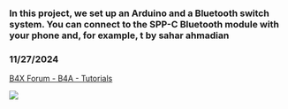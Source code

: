 ### In this project, we set up an Arduino and a Bluetooth switch system. You can connect to the SPP-C Bluetooth module with your phone and, for example, t by sahar ahmadian
### 11/27/2024
[B4X Forum - B4A - Tutorials](https://www.b4x.com/android/forum/threads/164315/)

![](https://www.b4x.com/android/forum/attachments/158945)